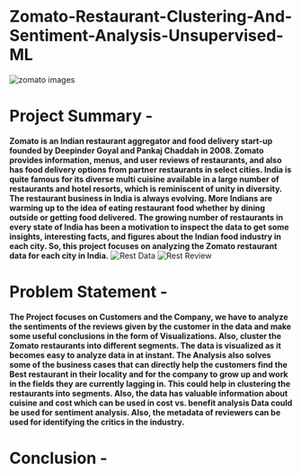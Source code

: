 # Zomato-Restaurant-Clustering-And-Sentiment-Analysis-Unsupervised-ML
![zomato images](https://github.com/AshuKoche/Corona_Tweets_Sentiment_Analysis_ML_Classification/assets/129480612/9cf65c86-aa09-4a75-a7a6-12b78c6790d7)

# **Project Summary -**
**Zomato is an Indian restaurant aggregator and food delivery start-up founded by Deepinder Goyal and Pankaj Chaddah in 2008. Zomato provides information, menus, and user reviews of restaurants, and also has food delivery options from partner restaurants in select cities. India is quite famous for its diverse multi cuisine available in a large number of restaurants and hotel resorts, which is reminiscent of unity in diversity. The restaurant business in India is always evolving. More Indians are warming up to the idea of eating restaurant food whether by dining outside or getting food delivered. The growing number of restaurants in every state of India has been a motivation to inspect the data to get some insights, interesting facts, and figures about the Indian food industry in each city. So, this project focuses on analyzing the Zomato restaurant data for each city in India.**
![Rest Data](https://github.com/AshuKoche/Zomato-Restaurant-Clustering-And-Sentiment-Analysis-Unsupervised-ML/assets/129480612/38299db9-8a40-4931-a72d-188c24d8f090)
![Rest Review](https://github.com/AshuKoche/Zomato-Restaurant-Clustering-And-Sentiment-Analysis-Unsupervised-ML/assets/129480612/df2fdef3-18b3-4294-be0e-e9bdc5e9b741)

# **Problem Statement -**

**The Project focuses on Customers and the Company, we have to analyze the sentiments of the reviews given by the customer in the data and make some useful conclusions in the form of Visualizations. Also, cluster the Zomato restaurants into different segments. The data is visualized as it becomes easy to analyze data in at instant. The Analysis also solves some of the business cases that can directly help the customers find the Best restaurant in their locality and for the company to grow up and work in the fields they are currently lagging in. This could help in clustering the restaurants into segments. Also, the data has valuable information about cuisine and cost which can be used in cost vs. benefit analysis Data could be used for sentiment analysis. Also, the metadata of reviewers can be used for identifying the critics in the industry.**

# **Conclusion -**
